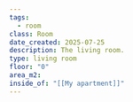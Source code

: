 ```yaml
---
tags:
  - room
class: Room
date_created: 2025-07-25
description: The living room.
type: living room
floor: "0"
area_m2: 
inside_of: "[[My apartment]]"
---
```


